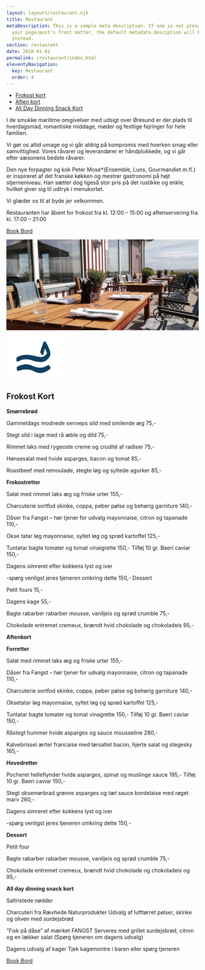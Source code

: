 ```yaml
---
layout: layouts/restaurant.njk
title: Restaurant
metaDescription: This is a sample meta description. If one is not present in
  your page/post's front matter, the default metadata.desciption will be used
  instead.
section: restaurant
date: 2018-01-01
permalink: /restaurant/index.html
eleventyNavigation:
  key: Restaurant
  order: 4
---
```

<div class="page-links">
  <ul>
    <li><a href="#frokost-kort">Frokost kort</a></li>
    <li><a href="#aften-kort">Aften kort</a></li>
    <li><a href="#all-day">All Day Dinning Snack Kort</a></li>
  </ul>
</div>

I de smukke maritime omgivelser med udsigt over Øresund er der plads til hverdagsmad, romantiske middage, møder og festlige fejringer for hele familien. 

Vi gør os altid umage og vi går aldrig på kompromis med hverken smag eller samvittighed. Vores råvarer og leverandører er håndplukkede, og vi går efter sæsonens bedste råvarer. 

Den nye forpagter og kok Peter Mose*(Ensemble, Luns, Gourmandiet m.fl.) er inspireret af det franske køkken og mestrer gastronomi på højt stjerneniveau. Han sætter dog ligeså stor pris på det rustikke og enkle, hvilket giver sig til udtryk i menukortet. 

Vi glæder os til at byde jer velkommen.

Restauranten har åbent for frokost fra kl. 12:00 – 15:00 og aftenservering fra kl. 17:00 – 21:00

<a class="call-to-action" target="_blank" href="https://book.dinnerbooking.com/dk/en-US/book/index/2826/2">Book Bord</a>

![](/static/img/180881031_889854698259351_8564399153402122095_n.jpg)

![](/static/img/logo_wave_blue-0.1x.jpg)

<h2 id="frokost-kort">Frokost Kort</h2>

**Smørrebrød**

Gammeldags modnede senneps sild med smilende æg 75,-

Stegt sild i lage med rå æble og dild 75,-

Rimmet laks med rygeoste creme og crudité af radiser 75,-

Hønsesalat med hvide asparges, bacon og tomat 85,-

Roastbeef med remoulade, stegte løg og syltede agurker 85,-

**Frokostretter**

Salat med rimmet laks
æg og friske urter 155,-

Charcuterie
sortfod skinke, coppa, peber pølse og behørig garniture 140,-

Dåser fra Fangst – hør tjener for udvalg
mayonnaise, citron og tapanade 110,-

Okse tatar
løg mayonnaise, syltet løg og sprød kartoffel 125,-

Tuntatar
bagte tomater og tomat vinaigrette 150,-
Tilføj 10 gr. Baeri caviar 150,-

Dagens simreret efter kokkens lyst og iver

\-spørg venligst jeres tjeneren omkring dette 150,- 
Dessert

Petit fours 15,-

Dagens kage 55,-

Bagte rabarber
rabarber mousse, vaniljeis og sprød crumble 75,-

Chokolade entremet
cremeux, brændt hvid chokolade og chokoladeis 95,-

**Aftenkort**

**Forretter**

Salat med rimmet laks
æg og friske urter 155,-

Dåser fra Fangst – hør tjener for udvalg
mayonnaise, citron og tapanade 110,-

Charcuterie
sortfod skinke, coppa, peber pølse og behørig garniture 140,-

Oksetatar
løg mayonnaise, syltet løg og sprød kartoffel 125,-

Tuntatar
bagte tomater og tomat vinagrette 150,-
Tilføj 10 gr. Baeri caviar 150,-

Råstegt hummer
hvide asparges og sauce mousseline 280,-

Kalvebrissel
ærter francaise med tørsaltet bacon, hjerte salat og stegesky 165,-

**Hovedretter**

Pocheret helleflynder
hvide asparges, spinat og muslinge sauce 195,-
Tilføj 10 gr. Baeri caviar 150,-

Stegt oksemørbrad
grønne asparges og tæt sauce bordelaise med røget marv 260,-

Dagens simreret efter kokkens lyst og iver

\-spørg venligst jeres tjeneren omkring dette 150,-

**Dessert**

Petit four

Bagte rabarber
rabarber mousse, vaniljeis og sprød crumble 75,-

Chokolade entremet
cremeux, brændt hvid chokolade og chokoladeis og 95,-

**All day dinning snack kort**

Saltristede nødder

Charcuteri fra Rævhede Naturprodukter
Udvalg af lufttørret pølser, skinke og oliven med surdejsbrød

”Fisk på dåse” af mærket FANGST
Serveres med grillet surdejsbrød, citron og en lækker salat
(Spørg tjeneren om dagens udvalg)

Dagens udvalg af kager
Tjek kagemontre i baren eller spørg tjeneren

<a class="call-to-action" target="_blank" href="https://book.dinnerbooking.com/dk/en-US/book/index/2826/2">Book Bord</a>